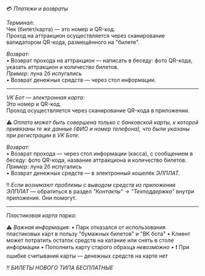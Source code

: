 💳 *Платежи и возвраты*

*Терминал:*  
Чек (билет/карта) — это номер и QR-код.  
Проход на аттракцион осуществляется через сканирование валидатором QR-кода, размещённого на "билете".

*Возврат:*  
• Возврат прохода на аттракцион — написать в беседу: фото QR-кода, указать аттракцион и количество билетов.  
*Пример:* луна 2б испугались  
• Возврат денежных средств — через стол информации.

---

*VK Бот — электронная карта:*  
Это номер и QR-код.  
Проход осуществляется через сканирование QR-кода в приложении.

⚠️ *Оплата может быть совершена только с банковской карты, к которой привязаны те же данные (ФИО и номер телефона), что были указаны при регистрации в VK Боте.*

*Возврат:*  
• Возврат прохода — через стол информации (касса), с сообщением в беседу: фото QR-кода, название аттракциона и количество билетов.  
*Пример:* луна 2б испугались  
• Возврат денежных средств — в электронный кошелёк *ЭЛПЛАТ*.

‼️ *Если возникают проблемы с выводом средств из приложения ЭЛПЛАТ* — обратиться в раздел *"Контакты"* → *"Техподдержка"* внутри приложения. Они помогут.

---

*Пластиковая карта парка:*

⚠️ *Важная информация:*
• Парк отказался от использования пластиковых карт в пользу "бумажных билетов" и "ВК бота"
• Клиент может потратить остаток средств на катание или снять в столе информации
• Пополнить карту старого образца *невозможно*
• ❗️ При ошибке считывания карты — денежных средств на карте нет

*‼️ БИЛЕТЫ НОВОГО ТИПА БЕСПЛАТНЫЕ*